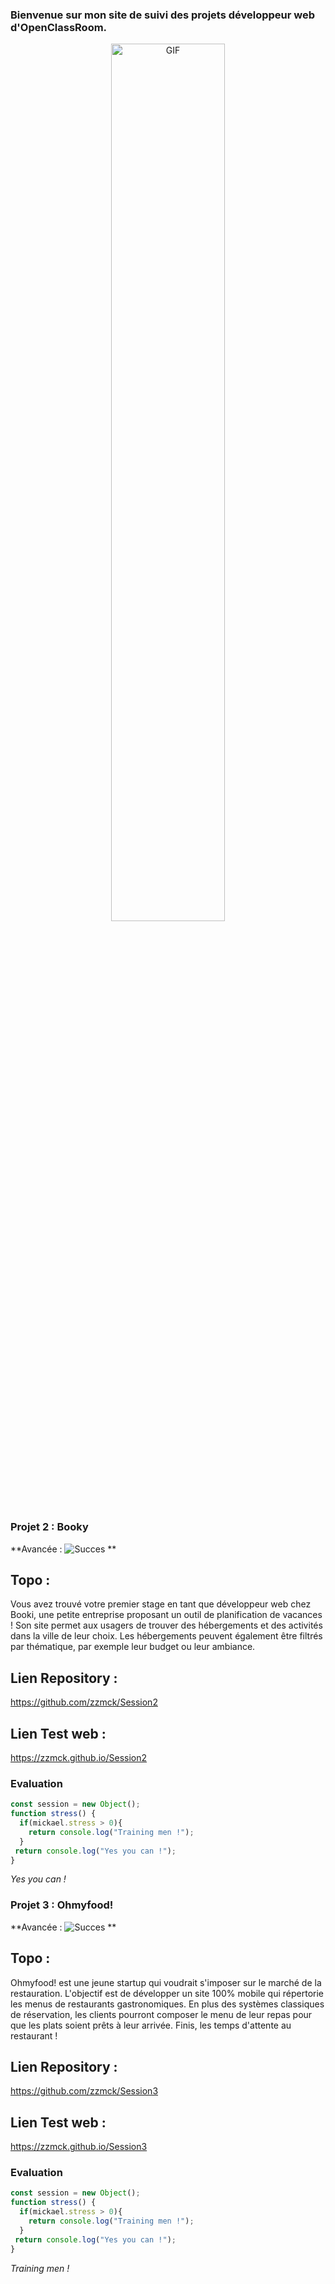 ### Bienvenue sur mon site de suivi des projets développeur web d'OpenClassRoom.

<p align="center">
  <img align="center" width="60%" alt="GIF" src="https://www.teba.com.au/wp-content/uploads/2020/03/education.gif"/>
</p>

### Projet 2 : Booky

**Avancée : <img alt="Succes" src="https://serveursbot.net/projet2/pourcentage/100pourcent.jpg"/> **

## Topo :
Vous avez trouvé votre premier stage en tant que développeur web chez Booki, une petite entreprise proposant un outil de planification de vacances ! Son site permet aux usagers de trouver des hébergements et des activités dans la ville de leur choix. Les hébergements peuvent également être filtrés par thématique, par exemple leur budget ou leur ambiance.

## Lien Repository :
https://github.com/zzmck/Session2
## Lien Test web :
https://zzmck.github.io/Session2

### Evaluation
```javascript
const session = new Object();
function stress() {
  if(mickael.stress > 0){
    return console.log("Training men !");
  }
 return console.log("Yes you can !");
}
```
*Yes you can !*


### Projet 3 : Ohmyfood!

**Avancée : <img alt="Succes" src="https://serveursbot.net/projet2/pourcentage/0pourcent.jpg"/> **

## Topo :
Ohmyfood! est une jeune startup qui voudrait s'imposer sur le marché de la restauration. L'objectif est de développer un site 100% mobile qui répertorie les menus de restaurants gastronomiques. En plus des systèmes classiques de réservation, les clients pourront composer le menu de leur repas pour que les plats soient prêts à leur arrivée. Finis, les temps d'attente au restaurant !

## Lien Repository :
https://github.com/zzmck/Session3
## Lien Test web :
https://zzmck.github.io/Session3

### Evaluation
```javascript
const session = new Object();
function stress() {
  if(mickael.stress > 0){
    return console.log("Training men !");
  }
 return console.log("Yes you can !");
}
```
*Training men !*
